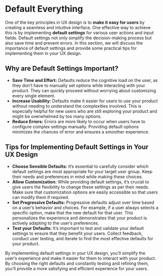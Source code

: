 # Default Everything

One of the key principles in UX design is to **make it easy for users** by creating a seamless and intuitive interface. One effective way to achieve this is by implementing **default settings** for various user actions and input fields. Default settings not only simplify the decision-making process but also save time and prevent errors. In this section, we will discuss the importance of default settings and provide some practical tips for implementing them in your UX design.

## Why are Default Settings Important?

- **Save Time and Effort:** Defaults reduce the cognitive load on the user, as they don’t have to manually set options while interacting with your product. They can quickly proceed without worrying about customizing every single element.
- **Increase Usability:** Defaults make it easier for users to use your product without needing to understand the complexities involved. This is especially helpful for new users who are still exploring your product and might be overwhelmed by too many options.
- **Reduce Errors:** Errors are more likely to occur when users have to configure complex settings manually. Providing default options minimizes the chances of error and ensures a smoother experience.

## Tips for Implementing Default Settings in Your UX Design

- **Choose Sensible Defaults:** It’s essential to carefully consider which default settings are most appropriate for your target user group. Keep their needs and preferences in mind while making these choices.
- **Allow Customization:** While providing default settings, it’s crucial to give users the flexibility to change these settings as per their needs. Make sure that customization options are easily accessible so that users can modify them if required.
- **Set Progressive Defaults:** Progressive defaults adjust over time based on a user’s behavior and choices. For example, if a user always selects a specific option, make that the new default for that user. This personalizes the experience and demonstrates that your product is actively adapting to the user’s preferences.
- **Test your Defaults:** It’s important to test and validate your default settings to ensure that they benefit your users. Collect feedback, conduct user testing, and iterate to find the most effective defaults for your product.

By implementing default settings in your UX design, you’ll simplify the user’s experience and make it easier for them to interact with your product. By choosing the right defaults and constantly testing and refining them, you’ll provide a more satisfying and efficient experience for your users.

